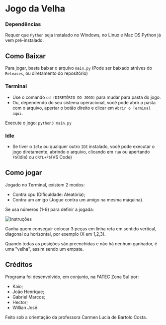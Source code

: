 # Jogo da Velha

### Dependências

Requer que `Python` seja instalado no Windows, no Linux e Mac OS Python já vem pré-instalado.

## Como Baixar
Para jogar, basta baixar o arquivo `main.py` (Pode ser baixado atráves do `Releases`, ou diretamento do repositório)

### Terminal

- Use o comando `cd (DIRETÓRIO DO JOGO)` para mudar para pasta do jogo.
- Ou, dependendo do seu sistema operacional, você pode abrir a pasta com o arquivo, apertar o botão direito e clicar em `Abrir o Terminal aqui`.

Execute o jogo:
`python3 main.py`

### Idle

- Se tiver o `Idle` ou qualquer outro `IDE` instalado, você pode executar o jogo diretamente, abrindo o arquivo, clicando em `run` ou apertando `F5`(Idle) ou `CRTL+F5`(VS Code)



## Como jogar

Jogado no Terminal, existem 2 modos:

- Contra cpu (Dificuldade: Aleatória);
- Contra um amigo (Jogue contra um amigo na mesma máquina).

Se usa números (1-9) para definir a jogada:

![Instruções](https://raw.githubusercontent.com/JoaoHenriqueBR/Jogo-da-Velha/main/Imagens/Instruções.png)

Ganha quem conseguir colocar 3 peças em linha reta em sentido vertical, diagonal ou horizontal, por exemplo (X em 1,2,3).

Quando todas as posições são preenchidas e não há nenhum ganhador, é uma "velha", assim sendo um empate.

## Créditos

Programa foi desenvolvido, em conjunto, na FATEC Zona Sul por:

- Kaio;
- João Henrique;
- Gabriel Marcos;
- Hector;
- Willian José.

Feito sob a orientação da professora Carmen Lucia de Bartolo Costa.
